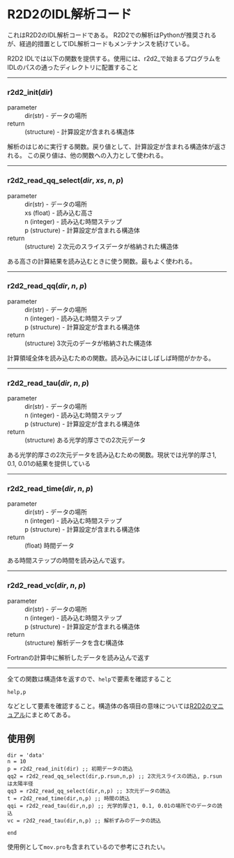 # R2D2のIDL解析コード

これはR2D2のIDL解析コードである。
R2D2での解析はPythonが推奨されるが、経過的措置としてIDL解析コードもメンテナンスを続けている。

R2D2 IDLでは以下の関数を提供する。使用には、r2d2_で始まるプログラムをIDLのパスの通ったディレクトリに配置すること

***
### r2d2_init(*dir*)

<dl>
<dt>parameter</dt>
 <dd>dir(str) - データの場所</dd>
<dt>return</dt>
<dd>(structure) - 計算設定が含まれる構造体</dd>
</dl>

解析のはじめに実行する関数。戻り値として、計算設定が含まれる構造体が返される。
この戻り値は、他の関数への入力として使われる。

***
### r2d2_read_qq_select(*dir*, *xs*, *n*, *p*)

<dl>
<dt>parameter</dt> 
<dd>dir(str) - データの場所</dd>
<dd>xs (float) - 読み込む高さ</dd>
<dd>n (integer) - 読み込む時間ステップ</dd>
<dd>p (structure) - 計算設定が含まれる構造体</dd>
<dt>return</dt>
<dd>(structure) ２次元のスライスデータが格納された構造体</dd>
</dl>

ある高さの計算結果を読み込むときに使う関数。最もよく使われる。

***
### r2d2_read_qq(*dir*, *n*, *p*)

<dl>
<dt>parameter</dt> 
<dd>dir(str) - データの場所</dd>
<dd>n (integer) - 読み込む時間ステップ</dd>
<dd>p (structure) - 計算設定が含まれる構造体</dd>
<dt>return</dt>
<dd>(structure) 3次元のデータが格納された構造体</dd>
</dl>

計算領域全体を読み込むための関数。読み込みにはしばしば時間がかかる。

***
### r2d2_read_tau(*dir*, *n*, *p*)

<dl>
<dt>parameter</dt> 
<dd>dir(str) - データの場所</dd>
<dd>n (integer) - 読み込む時間ステップ</dd>
<dd>p (structure) - 計算設定が含まれる構造体</dd>
<dt>return</dt>
<dd>(structure) ある光学的厚さでの2次元データ</dd>
</dl>

ある光学的厚さの2次元データを読み込むための関数。現状では光学的厚さ1, 0.1, 0.01の結果を提供している

***
### r2d2_read_time(*dir*, *n*, *p*)

<dl>
<dt>parameter</dt> 
<dd>dir(str) - データの場所</dd>
<dd>n (integer) - 読み込む時間ステップ</dd>
<dd>p (structure) - 計算設定が含まれる構造体</dd>
<dt>return</dt>
<dd>(float) 時間データ</dd>
</dl>

ある時間ステップの時間を読み込んで返す。

***
### r2d2_read_vc(*dir*, *n*, *p*)

<dl>
<dt>parameter</dt> 
<dd>dir(str) - データの場所</dd>
<dd>n (integer) - 読み込む時間ステップ</dd>
<dd>p (structure) - 計算設定が含まれる構造体</dd>
<dt>return</dt>
<dd>(structure) 解析データを含む構造体</dd>
</dl>

Fortranの計算中に解析したデータを読み込んで返す


***
全ての関数は構造体を返すので、`help`で要素を確認すること

```IDL
help,p
```

などとして要素を確認すること。構造体の各項目の意味については[R2D2のマニュアル](https://hottahd.github.io/R2D2-manual/notation.html)にまとめてある。

## 使用例

```IDL
dir = 'data'
n = 10
p = r2d2_read_init(dir) ;; 初期データの読込
qq2 = r2d2_read_qq_select(dir,p.rsun,n,p) ;; 2次元スライスの読込, p.rsunは太陽半径
qq3 = r2d2_read_qq_select(dir,n,p) ;; 3次元データの読込
t = r2d2_read_time(dir,n,p) ;; 時間の読込
qqi = r2d2_read_tau(dir,n,p) ;; 光学的厚さ1, 0.1, 0.01の場所でのデータの読込
vc = r2d2_read_tau(dir,n,p) ;; 解析ずみのデータの読込

end
```

使用例として`mov.pro`も含まれているので参考にされたい。